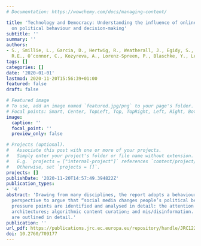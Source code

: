 ```yaml
---
# Documentation: https://wowchemy.com/docs/managing-content/

title: 'Technology and Democracy: Understanding the influence of online technologies
  on political behaviour and decision-making'
subtitle: ''
summary: ''
authors:
- S., Smillie, L., Garcia, D., Hertwig, R., Weatherall, J., Egidy, S., Robertson,
  R.E., O’connor, C., Kozyreva, A., Lorenz-Spreen, P., Blaschke, Y., Leiser, M. Lewandowsky
tags: []
categories: []
date: '2020-01-01'
lastmod: 2020-11-20T15:56:39+01:00
featured: false
draft: false

# Featured image
# To use, add an image named `featured.jpg/png` to your page's folder.
# Focal points: Smart, Center, TopLeft, Top, TopRight, Left, Right, BottomLeft, Bottom, BottomRight.
image:
  caption: ''
  focal_point: ''
  preview_only: false

# Projects (optional).
#   Associate this post with one or more of your projects.
#   Simply enter your project's folder or file name without extension.
#   E.g. `projects = ["internal-project"]` references `content/project/deep-learning/index.md`.
#   Otherwise, set `projects = []`.
projects: []
publishDate: '2020-11-20T14:57:49.394822Z'
publication_types:
- '4'
abstract: 'Drawing from many disciplines, the report adopts a behavioural psychology
  perspective to argue that “social media changes people’s political behaviour”. Four
  pressure points are identified and analysed in detail: the attention economy; choice
  architectures; algorithmic content curation; and mis/disinformation. Policy implications
  are outlined in detail.'
publication: ''
url_pdf: https://publications.jrc.ec.europa.eu/repository/handle/JRC122023
doi: 10.2760/709177
---
```

